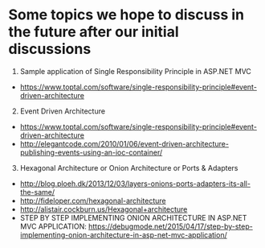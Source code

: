 # Some topics we hope to discuss in the future after our initial discussions

1. Sample application of Single Responsibility Principle in ASP.NET MVC
 - https://www.toptal.com/software/single-responsibility-principle#event-driven-architecture

2. Event Driven Architecture
 - https://www.toptal.com/software/single-responsibility-principle#event-driven-architecture
 - http://elegantcode.com/2010/01/06/event-driven-architecture-publishing-events-using-an-ioc-container/

3. Hexagonal Architecture or Onion Architecture or Ports & Adapters
 - http://blog.ploeh.dk/2013/12/03/layers-onions-ports-adapters-its-all-the-same/
 - http://fideloper.com/hexagonal-architecture
 - http://alistair.cockburn.us/Hexagonal+architecture
 - STEP BY STEP IMPLEMENTING ONION ARCHITECTURE IN ASP.NET MVC APPLICATION: https://debugmode.net/2015/04/17/step-by-step-implementing-onion-architecture-in-asp-net-mvc-application/
